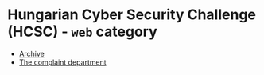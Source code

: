 # Hungarian Cyber Security Challenge (HCSC) - `web` category

- [Archive](Archive/)
- [The complaint department](The-complaint-department/)